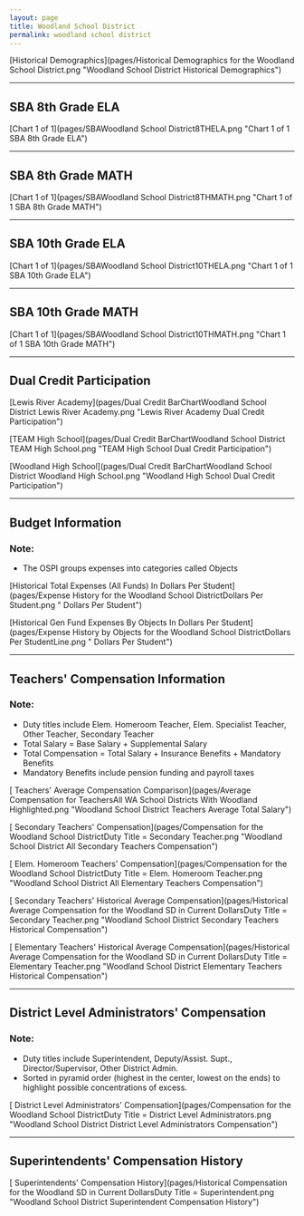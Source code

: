 ```yaml
---
layout: page
title: Woodland School District
permalink: woodland school district
---
```



[Historical Demographics](pages/Historical Demographics for the Woodland School District.png "Woodland School District Historical Demographics")

___

## SBA 8th Grade ELA

[Chart 1 of 1](pages/SBAWoodland School District8THELA.png "Chart 1 of 1 SBA 8th Grade ELA")


___

## SBA 8th Grade MATH

[Chart 1 of 1](pages/SBAWoodland School District8THMATH.png "Chart 1 of 1 SBA 8th Grade MATH")


___

## SBA 10th Grade ELA

[Chart 1 of 1](pages/SBAWoodland School District10THELA.png "Chart 1 of 1 SBA 10th Grade ELA")


___

## SBA 10th Grade MATH

[Chart 1 of 1](pages/SBAWoodland School District10THMATH.png "Chart 1 of 1 SBA 10th Grade MATH")


___

## Dual Credit Participation

[Lewis River Academy](pages/Dual Credit BarChartWoodland School District Lewis River Academy.png "Lewis River Academy Dual Credit Participation")

[TEAM High School](pages/Dual Credit BarChartWoodland School District TEAM High School.png "TEAM High School Dual Credit Participation")

[Woodland High School](pages/Dual Credit BarChartWoodland School District Woodland High School.png "Woodland High School Dual Credit Participation")


___

## Budget Information
### Note:
- The OSPI groups expenses into categories called Objects

[Historical Total Expenses (All Funds) In Dollars Per Student](pages/Expense History for the Woodland School DistrictDollars Per Student.png " Dollars Per Student")

[Historical Gen Fund Expenses By Objects In Dollars Per Student](pages/Expense History by Objects for the Woodland School DistrictDollars Per StudentLine.png " Dollars Per Student")


___

## Teachers' Compensation Information
### Note:
- Duty titles include Elem. Homeroom Teacher, Elem. Specialist Teacher, Other Teacher, Secondary Teacher
- Total Salary = Base Salary + Supplemental Salary
- Total Compensation = Total Salary + Insurance Benefits + Mandatory Benefits
- Mandatory Benefits include pension funding and payroll taxes

[ Teachers' Average Compensation Comparison](pages/Average Compensation for TeachersAll WA School Districts With Woodland Highlighted.png "Woodland School District Teachers Average Total Salary")

[ Secondary Teachers' Compensation](pages/Compensation for the Woodland School DistrictDuty Title = Secondary Teacher.png "Woodland School District All Secondary Teachers Compensation")

[ Elem. Homeroom Teachers' Compensation](pages/Compensation for the Woodland School DistrictDuty Title = Elem. Homeroom Teacher.png "Woodland School District All Elementary Teachers Compensation")

[ Secondary Teachers' Historical Average Compensation](pages/Historical Average Compensation for the Woodland SD in Current DollarsDuty Title = Secondary Teacher.png "Woodland School District Secondary Teachers Historical Compensation")

[ Elementary Teachers' Historical Average Compensation](pages/Historical Average Compensation for the Woodland SD in Current DollarsDuty Title = Elementary Teacher.png "Woodland School District Elementary Teachers Historical Compensation")


___

## District Level Administrators' Compensation

### Note:
- Duty titles include Superintendent, Deputy/Assist. Supt., Director/Supervisor, Other District Admin.
- Sorted in pyramid order (highest in the center, lowest on the ends) to highlight possible concentrations of excess.

[ District Level Administrators' Compensation](pages/Compensation for the Woodland School DistrictDuty Title = District Level Administrators.png "Woodland School District District Level Administrators Compensation")


___

## Superintendents' Compensation History

[ Superintendents' Compensation History](pages/Historical Compensation for the Woodland SD in Current DollarsDuty Title = Superintendent.png "Woodland School District Superintendent Compensation History")

